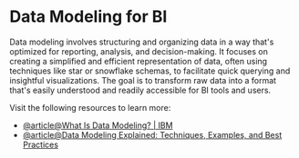 # Data Modeling for BI

Data modeling involves structuring and organizing data in a way that's optimized for reporting, analysis, and decision-making. It focuses on creating a simplified and efficient representation of data, often using techniques like star or snowflake schemas, to facilitate quick querying and insightful visualizations. The goal is to transform raw data into a format that's easily understood and readily accessible for BI tools and users.

Visit the following resources to learn more:

- [@article@What Is Data Modeling? | IBM](https://www.ibm.com/think/topics/data-modeling)
- [@article@Data Modeling Explained: Techniques, Examples, and Best Practices](https://www.datacamp.com/blog/data-modeling)